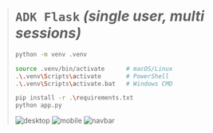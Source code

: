 ># `ADK Flask` *(single user, multi sessions)*
>
>```bash
>python -m venv .venv
>
>source .venv/bin/activate      # macOS/Linux
>.\.venv\Scripts\activate       # PowerShell
>.\.venv\Scripts\activate.bat   # Windows CMD
>
>pip install -r .\requirements.txt
>python app.py
>```
>
>![desktop](https://github.com/user-attachments/assets/ea5eb2e0-a814-4059-b6e2-ac2485023608)
>![mobile](https://github.com/user-attachments/assets/866ab917-1362-495e-b8e7-616ed828b22e)
>![navbar](https://github.com/user-attachments/assets/4ebc57aa-0ba1-43af-abdf-7437babc938a)
